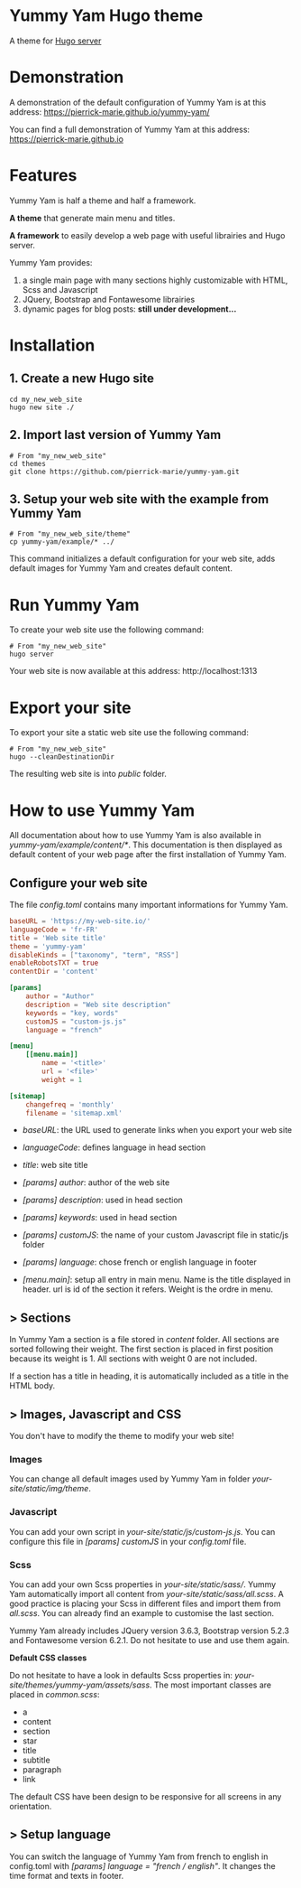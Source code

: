 Yummy Yam Hugo theme
============================

A theme for [Hugo server](https://gohugo.io/commands/hugo_server/)

# Demonstration

A demonstration of the default configuration of Yummy Yam is at this address: https://pierrick-marie.github.io/yummy-yam/

You can find a full demonstration of Yummy Yam at this address: https://pierrick-marie.github.io

# Features

Yummy Yam is half a theme and half a framework.

**A theme** that generate main menu and titles.

**A framework** to easily develop a web page with useful librairies and Hugo server. 

Yummy Yam provides:

1. a single main page with many sections highly customizable with HTML, Scss and Javascript
2. JQuery, Bootstrap and Fontawesome librairies
3. dynamic pages for blog posts: **still under development...**

# Installation

## 1. Create a new Hugo site

```shell
cd my_new_web_site
hugo new site ./
```

## 2. Import last version of Yummy Yam

```shell 
# From "my_new_web_site"
cd themes
git clone https://github.com/pierrick-marie/yummy-yam.git
```

## 3. Setup your web site with the example from Yummy Yam

```shell
# From "my_new_web_site/theme"
cp yummy-yam/example/* ../
```

This command initializes a default configuration for your web site, adds default images for Yummy Yam and creates default content.

# Run Yummy Yam

To create your web site use the following command:

```shell
# From "my_new_web_site"
hugo server
```

Your web site is now available at this address: http://localhost:1313

# Export your site

To export your site a static web site use the following command:

```shell
# From "my_new_web_site"
hugo --cleanDestinationDir
```

The resulting web site is into *public* folder. 

# How to use Yummy Yam

All documentation about how to use Yummy Yam is also available in *yummy-yam/example/content/\**. This documentation is then displayed as default content of your web page after the first installation of Yummy Yam.

## Configure your web site

The file *config.toml* contains many important informations for Yummy Yam.

```toml
baseURL = 'https://my-web-site.io/'
languageCode = 'fr-FR'
title = 'Web site title'
theme = 'yummy-yam'
disableKinds = ["taxonomy", "term", "RSS"]
enableRobotsTXT = true
contentDir = 'content'

[params]
	author = "Author"
	description = "Web site description"
	keywords = "key, words"
	customJS = "custom-js.js"
	language = "french"

[menu]
	[[menu.main]]
		name = '<title>'
		url = '<file>'
		weight = 1

[sitemap]
	changefreq = 'monthly'
	filename = 'sitemap.xml'
```

* *baseURL*: the URL used to generate links when you export your web site
* *languageCode*: defines language in head section
* *title*: web site title

* *[params] author*: author of the web site
* *[params] description*: used in head section
* *[params] keywords*: used in head section
* *[params] customJS*: the name of your custom Javascript file in static/js folder
* *[params] language*: chose french or english language in footer

* *[menu.main]*: setup all entry in main menu. Name is the title displayed in header. url is id of the section it refers. Weight is the ordre in menu. 

## > Sections 

In Yummy Yam a section is a file stored in *content* folder.
All sections are sorted following their weight.
The first section is placed in first position because its weight is 1.
All sections with weight 0 are not included.

If a section has a title in heading, it is automatically included as a title in the HTML body.

## > Images, Javascript and CSS

You don't have to modify the theme to modify your web site!

### **Images**

You can change all default images used by Yummy Yam in folder *your-site/static/img/theme*.

### **Javascript**

You can add your own script in *your-site/static/js/custom-js.js*.
You can configure this file in *[params] customJS* in your *config.toml* file.

### **Scss**

You can add your own Scss properties in *your-site/static/sass/*.
Yummy Yam automatically import all content from *your-site/static/sass/all.scss*.
A good practice is placing your Scss in different files and import them from *all.scss*.
You can already find an example to customise the last section.

Yummy Yam already includes JQuery version 3.6.3, Bootstrap version 5.2.3 and Fontawesome version 6.2.1.
Do not hesitate to use and use them again.

**Default CSS classes**

Do not hesitate to have a look in defaults Scss properties in: *your-site/themes/yummy-yam/assets/sass*.
The most important classes are placed in *common.scss*:

* a
* content
* section
* star
* title
* subtitle
* paragraph
* link

The default CSS have been design to be responsive for all screens in any orientation.

## > Setup language

You can switch the language of Yummy Yam from french to english in config.toml with *[params] language = "french / english"*.
It changes the time format and texts in footer.
